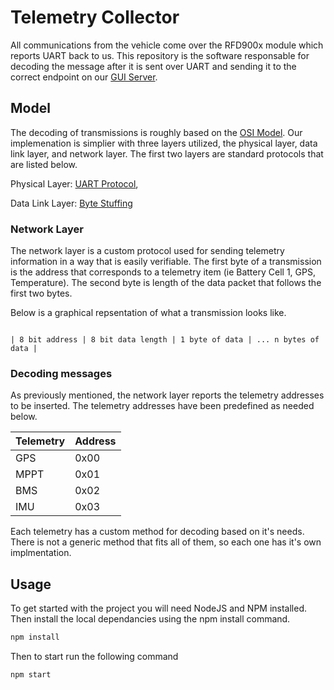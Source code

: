 # Telemetry Collector

All communications from the vehicle come over the RFD900x module which reports UART back to us. This repository is the software responsable for decoding the message after it is sent over UART and sending it to the correct endpoint on our [GUI Server](https://github.com/Solar-Gators/Pit-GUI).

## Model

The decoding of transmissions is roughly based on the [OSI Model](https://en.wikipedia.org/wiki/OSI_model). Our implemenation is simplier with three layers utilized, the physical layer, data link layer, and network layer. The first two layers are standard protocols that are listed below.

Physical Layer: [UART Protocol](https://en.wikipedia.org/wiki/Universal_asynchronous_receiver-transmitter), 

Data Link Layer: [Byte Stuffing](https://www.geeksforgeeks.org/difference-between-byte-stuffing-and-bit-stuffing/)


### Network Layer

The network layer is a custom protocol used for sending telemetry information in a way that is easily verifiable. The first byte of a transmission is the address that corresponds to a telemetry item (ie Battery Cell 1, GPS, Temperature). The second byte is length of the data packet that follows the first two bytes. 


Below is a graphical repsentation of what a transmission looks like.

```

| 8 bit address | 8 bit data length | 1 byte of data | ... n bytes of data |

```

### Decoding messages 

As previously mentioned, the network layer reports the telemetry addresses to be inserted. The telemetry addresses have been predefined as needed below.

Telemetry | Address
------------ | -------------
GPS  | 0x00
MPPT | 0x01
BMS  | 0x02
IMU  | 0x03

Each telemetry has a custom method for decoding based on it's needs. There is not a generic method that fits all of them, so each one has it's own implmentation.

## Usage

To get started with the project you will need NodeJS and NPM installed. Then install the local dependancies using the npm install command.

```Bash
npm install
```

Then to start run the following command
```Bash
npm start
```
